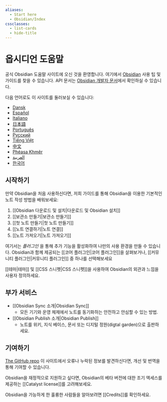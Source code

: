 ```yaml
---
aliases:
  - Start here
  - Obsidian/Index
cssclasses:
  - list-cards
  - hide-title
---
```

# 옵시디언 도움말

공식 Obsidian 도움말 사이트에 오신 것을 환영합니다. 여기에서 [Obsidian](https://obsidian.md/) 사용 팁 및 가이드를 찾을 수 있습니다. API 문서는 [Obsidian 개발자 문서](https://docs.obsidian.md/)에서 확인하실 수 있습니다.

다음 언어로도 이 사이트를 둘러보실 수 있습니다:

- [Dansk](https://publish.obsidian.md/help-da)
- [Español](https://publish.obsidian.md/help-es)
- [Italiano](https://publish.obsidian.md/help-it)
- [日本語](https://publish.obsidian.md/help-ja)
- [Português](https://publish.obsidian.md/help-pt-br)
- [Русский](https://publish.obsidian.md/help-ru)
- [Tiếng Việt](https://publish.obsidian.md/help-vi)
- [中文](https://publish.obsidian.md/help-zh)
- [Phéasa Khmêr](https://publish.obsidian.md/help-km)
- [العربية](https://publish.obsidian.md/help-ar)
- [한국어](https://publish.obsidian.md/help-ko)


## 시작하기

만약 Obsidian을 처음 사용하신다면, 저희 가이드를 통해 Obsidian을 이용한 기본적인 노트 작성 방법을 배워보세요:

1. [[Obsidian 다운로드 및 설치|다운로드 및 Obsidian 설치]]
2. [[보관소 만들기|보관소 만들기]]
3. [[첫 노트 만들기|첫 노트 만들기]]
4. [[노트 연결하기|노트 연결]]
5. [[노트 가져오기|노트 가져오기]]

여기서는 _플러그인_ 을 통해 추가 기능을 활성화하여 나만의 사용 환경을 만들 수 있습니다. Obsidian과 함께 제공되는 [[코어 플러그인|코어 플러그인]]을 살펴보거나, [[커뮤니티 플러그인|커뮤니티 플러그인]] 중 하나를 선택해보세요

[[테마|테마]] 및 [[CSS 스니펫|CSS 스니펫]]을 사용하여 Obsidian의 외관과 느낌을 사용자 정의하세요.

## 부가 서비스

- [[Obsidian Sync 소개|Obsidian Sync]]
	- 모든 기기와 운영 체제에서 노트를 동기화하는 안전하고 안심할 수 있는 방법.
- [[Obsidian Publish 소개|Obsidian Publish]]
	- 노트를 위키, 지식 베이스, 문서 또는 디지털 정원(digtal garden)으로 출판하세요.

## 기여하기

[The GitHub repo](https://github.com/obsidianmd/obsidian-docs/) 이 사이트에서 오류나 누락된 정보를 발견하신다면, 개선 및 번역을 통해 기여할 수 있습니다.

Obsidian을 재정적으로 지원하고 싶다면, Obsidian의 베타 버전에 대한 조기 액세스를 제공하는 [[Catalyst license]]를 고려해보세요.

Obsidian을 가능하게 한 훌륭한 사람들을 알아보려면 [[Credits]]를 확인하세요.

